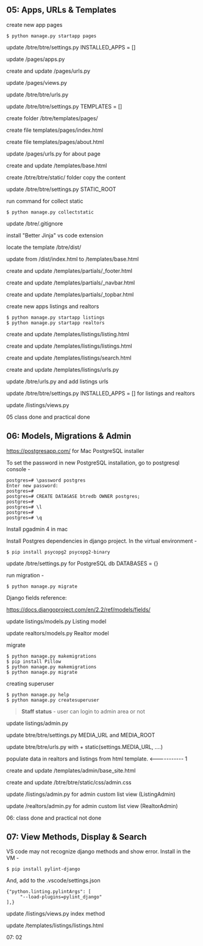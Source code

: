 ## 05: Apps, URLs & Templates

create new app pages
```
$ python manage.py startapp pages

```

update /btre/btre/settings.py INSTALLED_APPS = []

update /pages/apps.py

create and update /pages/urls.py

update /pages/views.py

update /btre/btre/urls.py

update /btre/btre/settings.py TEMPLATES = [] 

create folder /btre/templates/pages/

create file templates/pages/index.html

create file templates/pages/about.html

update /pages/urls.py for about page

create and update /templates/base.html

create /btre/btre/static/ folder copy the content

update /btre/btre/settings.py STATIC_ROOT

run command for collect static
```
$ python manage.py collectstatic
```

update /btre/.gitignore

install "Better Jinja" vs code extension

locate the template /btre/dist/

update from /dist/index.html to /templates/base.html

create and update /templates/partials/_footer.html

create and update /templates/partials/_navbar.html

create and update /templates/partials/_topbar.html

create new apps listings and realtors
```
$ python manage.py startapp listings
$ python manage.py startapp realtors
```

create and update /templates/listings/listing.html

create and update /templates/listings/listings.html

create and update /templates/listings/search.html

create and update /templates/listings/urls.py

update /btre/urls.py and add listings urls

update /btre/btre/settings.py INSTALLED_APPS = [] for listings and realtors

update /listings/views.py

05 class done and practical done

## 06: Models, Migrations & Admin

https://postgresapp.com/ for Mac PostgreSQL installer

To set the password in new PostgreSQL installation, go to postgresql console -
```
postgres=# \password postgres
Enter new password: 
postgres=# 
postgres=# CREATE DATAGASE btredb OWNER postgres;
postgres=# 
postgres=# \l
postgres=# 
postgres=# \q
```

Install pgadmin 4 in mac

Install Postgres dependencies in django project. In the virtual environment - 
```
$ pip install psycopg2 psycopg2-binary
```

update /btre/settings.py for PostgreSQL db DATABASES = {} 

run migration - 
```
$ python manage.py migrate

```
Django fields reference:

https://docs.djangoproject.com/en/2.2/ref/models/fields/


update listings/models.py Listing model 

update realtors/models.py Realtor model

migrate
```
$ python manage.py makemigrations
$ pip install Pillow
$ python manage.py makemigrations
$ python manage.py migrate
```

creating superuser
```
$ python manage.py help
$ python manage.py createsuperuser
```

> **Staff status** - user can login to admin area or not

update listings/admin.py 

update btre/btre/settings.py MEDIA_URL and MEDIA_ROOT

update btre/btre/urls.py with + static(settings.MEDIA_URL, ....) 

populate data in realtors and listings from html template. <----------- 1

create and update /templates/admin/base_site.html

create and update /btre/btre/static/css/admin.css  

update /listings/admin.py for admin custom list view (ListingAdmin)

update /realtors/admin.py for admin custom list view (RealtorAdmin)

06: class done and practical not done

## 07: View Methods, Display & Search

VS code may not recognize django methods and show error. Install in the VM -
```
$ pip install pylint-django
```

And, add to the .vscode/settings.json
```
{"python.linting.pylintArgs": [
     "--load-plugins=pylint_django"
],}
```

update /listings/views.py index method 

update /templates/listings/listings.html

07: 02